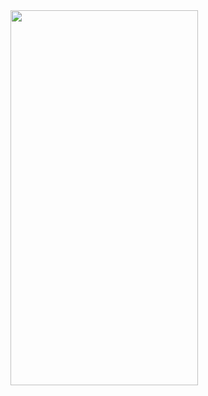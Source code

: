 
<div style="align-left">
 <img src="https://i.postimg.cc/JnFFXKCx/IMG-20251008-WA0006.jpg" width="300" height="600" />
 
</div>




